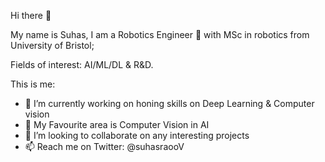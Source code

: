 Hi there 👋

My name is Suhas, I am a Robotics Engineer :robot: with MSc in robotics from University of Bristol; 

Fields of interest: AI/ML/DL & R&D.

This is me:
* 🔭 I’m currently working on honing skills on Deep Learning & Computer vision
* 🌱 My Favourite area is Computer Vision in AI
* 👯 I’m looking to collaborate on any interesting projects
* 📫 Reach me on Twitter: @suhasraooV

